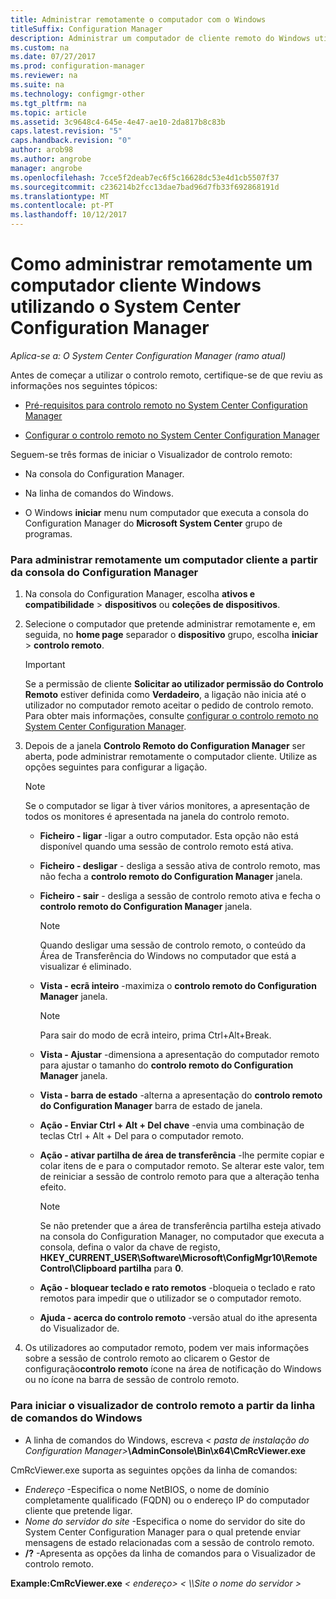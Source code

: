 ```yaml
---
title: Administrar remotamente o computador com o Windows
titleSuffix: Configuration Manager
description: Administrar um computador de cliente remoto do Windows utilizando o System Center Configuration Manager.
ms.custom: na
ms.date: 07/27/2017
ms.prod: configuration-manager
ms.reviewer: na
ms.suite: na
ms.technology: configmgr-other
ms.tgt_pltfrm: na
ms.topic: article
ms.assetid: 3c9648c4-645e-4e47-ae10-2da817b8c83b
caps.latest.revision: "5"
caps.handback.revision: "0"
author: arob98
ms.author: angrobe
manager: angrobe
ms.openlocfilehash: 7cce5f2deab7ec6f5c16628dc53e4d1cb5507f37
ms.sourcegitcommit: c236214b2fcc13dae7bad96d7fb33f692868191d
ms.translationtype: MT
ms.contentlocale: pt-PT
ms.lasthandoff: 10/12/2017
---
```

# <a name="how-to-remotely-administer-a-windows-client-computer-by-using-system-center-configuration-manager"></a>Como administrar remotamente um computador cliente Windows utilizando o System Center Configuration Manager

*Aplica-se a: O System Center Configuration Manager (ramo atual)*

Antes de começar a utilizar o controlo remoto, certifique-se de que reviu as informações nos seguintes tópicos:  

-   [Pré-requisitos para controlo remoto no System Center Configuration Manager](../../../../core/clients/manage/remote-control/prerequisites-for-remote-control.md)  

-   [Configurar o controlo remoto no System Center Configuration Manager](../../../../core/clients/manage/remote-control/configuring-remote-control.md)  

Seguem-se três formas de iniciar o Visualizador de controlo remoto:  

-   Na consola do Configuration Manager.  

-   Na linha de comandos do Windows.  

-   O Windows **iniciar** menu num computador que executa a consola do Configuration Manager do **Microsoft System Center** grupo de programas.  

### <a name="to-remotely-administer-a-client-computer-from-the-configuration-manager-console"></a>Para administrar remotamente um computador cliente a partir da consola do Configuration Manager  

1.  Na consola do Configuration Manager, escolha **ativos e compatibilidade** > **dispositivos** ou **coleções de dispositivos**.  

3.  Selecione o computador que pretende administrar remotamente e, em seguida, no **home page** separador o **dispositivo** grupo, escolha **iniciar** > **controlo remoto**.  

    > [!IMPORTANT]  
    >  Se a permissão de cliente **Solicitar ao utilizador permissão do Controlo Remoto** estiver definida como **Verdadeiro**, a ligação não inicia até o utilizador no computador remoto aceitar o pedido de controlo remoto. Para obter mais informações, consulte [configurar o controlo remoto no System Center Configuration Manager](../../../../core/clients/manage/remote-control/configuring-remote-control.md).  

4.  Depois de a janela **Controlo Remoto do Configuration Manager** ser aberta, pode administrar remotamente o computador cliente. Utilize as opções seguintes para configurar a ligação.  

    > [!NOTE]  
    >  Se o computador se ligar à tiver vários monitores, a apresentação de todos os monitores é apresentada na janela do controlo remoto.  

    -   **Ficheiro - ligar** -ligar a outro computador. Esta opção não está disponível quando uma sessão de controlo remoto está ativa.  

    -   **Ficheiro - desligar** - desliga a sessão ativa de controlo remoto, mas não fecha a **controlo remoto do Configuration Manager** janela.  

    -   **Ficheiro - sair** - desliga a sessão de controlo remoto ativa e fecha o **controlo remoto do Configuration Manager** janela.  

        > [!NOTE]  
        >  Quando desligar uma sessão de controlo remoto, o conteúdo da Área de Transferência do Windows no computador que está a visualizar é eliminado.  

    -   **Vista - ecrã inteiro** -maximiza o **controlo remoto do Configuration Manager** janela.  

        > [!NOTE]  
        >  Para sair do modo de ecrã inteiro, prima Ctrl+Alt+Break.  

    -   **Vista - Ajustar** -dimensiona a apresentação do computador remoto para ajustar o tamanho do **controlo remoto do Configuration Manager** janela.  

    -   **Vista - barra de estado** -alterna a apresentação do **controlo remoto do Configuration Manager** barra de estado de janela.  

    -   **Ação - Enviar Ctrl + Alt + Del chave** -envia uma combinação de teclas Ctrl + Alt + Del para o computador remoto.  

    -   **Ação - ativar partilha de área de transferência** -lhe permite copiar e colar itens de e para o computador remoto. Se alterar este valor, tem de reiniciar a sessão de controlo remoto para que a alteração tenha efeito.  

        > [!NOTE]  
        >  Se não pretender que a área de transferência partilha esteja ativado na consola do Configuration Manager, no computador que executa a consola, defina o valor da chave de registo, **HKEY_CURRENT_USER\Software\Microsoft\ConfigMgr10\Remote Control\Clipboard partilha** para **0**.  

    -   **Ação - bloquear teclado e rato remotos** -bloqueia o teclado e rato remotos para impedir que o utilizador se o computador remoto.  

    -   **Ajuda - acerca do controlo remoto** -versão atual do ithe apresenta do Visualizador de.  

5.  Os utilizadores ao computador remoto, podem ver mais informações sobre a sessão de controlo remoto ao clicarem o Gestor de configuração**controlo remoto** ícone na área de notificação do Windows ou no ícone na barra de sessão de controlo remoto.  

### <a name="to-start-the-remote-control-viewer-from-the-windows-command-line"></a>Para iniciar o visualizador de controlo remoto a partir da linha de comandos do Windows  

-   A linha de comandos do Windows, escreva *< pasta de instalação do Configuration Manager\>***\AdminConsole\Bin\x64\CmRcViewer.exe**  

CmRcViewer.exe suporta as seguintes opções da linha de comandos:  

- *Endereço* -Especifica o nome NetBIOS, o nome de domínio completamente qualificado (FQDN) ou o endereço IP do computador cliente que pretende ligar.
- *Nome do servidor do site* -Especifica o nome do servidor do site do System Center Configuration Manager para o qual pretende enviar mensagens de estado relacionadas com a sessão de controlo remoto.
- **/?** -Apresenta as opções da linha de comandos para o Visualizador de controlo remoto.  
     
**Example:CmRcViewer.exe** *< endereço\>*   *< \\\Site o nome do servidor >*  
